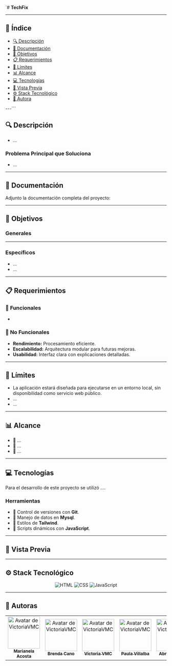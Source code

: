 `# **TechFix**

<!-- Logo del proyecto (reemplazar URL)

<p align="center">
  <img src="./app/static/images/logo.webp" alt="logoSistema" width='200'>
</p>
-->
---

## 📑 **Índice**

- [🔍 Descripción](#🔍-descripción)
- [📎 Documentación](#📎-documentación)
- [🎯 Objetivos](#🎯-objetivos)
- [📋 Requerimientos](#📋-requerimientos)
- [📏 Límites](#📏-límites)
- [📊 Alcance](#📊-alcance)
- [💻 Tecnologías](#💻-tecnologías)
- [📸 Vista Previa](#📸-vista-previa)
- [⚙️ Stack Tecnológico](#⚙️-stack-tecnológico)
- [📢 Autora](#📢-autora)

---```

<h2 id="🔍-descripción">🔍 Descripción</h2>

- ...

### **Problema Principal que Soluciona**

- ...

---

<h2 id="📎-documentación">📎 Documentación</h2>

Adjunto la documentación completa del proyecto:
<!--
- [Documentación en Word](./docs/TP%20N°1%20-%20VictoriaVMC.docx)
- [Documentación en Pdf](./docs/TP%20N°1%20-%20VictoriaVMC.pdf)
- [Diseño Web](./docs/Easy%20Kinematics%20Responsive.pdf)
 -->
---

<h2 id="🎯-objetivos">🎯 Objetivos</h2>

### **Generales**

----

### **Específicos**

- ...
- ...

---

<h2 id="📋-requerimientos">📋 Requerimientos</h2>

### 🔧 **Funcionales**

-

### 🚀 **No Funcionales**

- **Rendimiento:** Procesamiento eficiente.
- **Escalabilidad:** Arquitectura modular para futuras mejoras.
- **Usabilidad:** Interfaz clara con explicaciones detalladas.

---

<h2 id="📏-límites">📏 Límites</h2>

- La aplicación estará diseñada para ejecutarse en un entorno local, sin disponibilidad como servicio web público.
- ...
- ...

---

<h2 id="📊-alcance">📊 Alcance</h2>

- 📘 ...
- 🚆 ...
- 🎯 ...

---

<h2 id="💻-tecnologías">💻 Tecnologías</h2>

Para el desarrollo de este proyecto se utilizó ....

### **Herramientas**

- 🔄 Control de versiones con **Git**.
- 📄 Manejo de datos en **Mysql**.
- 🎨 Estilos de **Tailwind**.
- 📜 Scripts dinámicos con **JavaScript**.

---

<h2 id="📸-vista-previa">📸 Vista Previa</h2>

<!--<p align="center">
  <b>Head</b><br>
  <img src="./VistaPrevia/Easy%20Kinematics%20-%20Head.webp" alt="Head" width="500">
</p> -->

---

<h2 id="⚙️-stack-tecnológico">⚙️ Stack Tecnológico</h2>

<!-- Muestro con badges: -->

<p align="center">
  <img src="https://img.shields.io/badge/HTML-E34F26?style=for-the-badge&logo=html5&logoColor=white" alt="HTML">
  <img src="https://img.shields.io/badge/CSS-1572B6?style=for-the-badge&logo=css3&logoColor=white" alt="CSS">
  <img src="https://img.shields.io/badge/JavaScript-F7DF1E?style=for-the-badge&logo=javascript&logoColor=black" alt="JavaScript">
</p>

---

<h2 id="📢-autoras">📢 Autoras</h2>

<table>
  <tr>
    <!-- Añadir más colaboradores -->
     <td align="center">
      <a href="https://github.com/victoriavmc">
        <img src="https://avatars.githubusercontent.com/u/94030658?v=4" width="100" alt="Avatar de VictoriaVMC"><br />
        <sub><b>Marianela Acosta</b></sub>
      </a>
    </td>
     <td align="center">
      <a href="https://github.com/victoriavmc">
        <img src="https://avatars.githubusercontent.com/u/94030658?v=4" width="100" alt="Avatar de VictoriaVMC"><br />
        <sub><b>Brenda Cano</b></sub>
      </a>
    </td>
    <td align="center">
      <a href="https://github.com/victoriavmc">
        <img src="https://avatars.githubusercontent.com/u/94030658?v=4" width="100" alt="Avatar de VictoriaVMC"><br />
        <sub><b>Victoria VMC</b></sub>
      </a>
    </td>
     <td align="center">
      <a href="https://github.com/victoriavmc">
        <img src="https://avatars.githubusercontent.com/u/94030658?v=4" width="100" alt="Avatar de VictoriaVMC"><br />
        <sub><b>Paula Villalba</b></sub>
      </a>
    </td>
     <td align="center">
      <a href="https://github.com/victoriavmc">
        <img src="https://avatars.githubusercontent.com/u/94030658?v=4" width="100" alt="Avatar de VictoriaVMC"><br />
        <sub><b>Abril Zacaria</b></sub>
      </a>
    </td>
  </tr>
</table>
